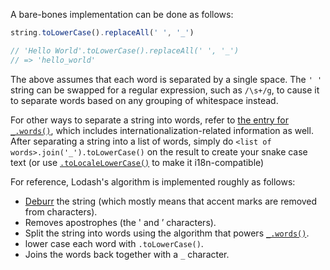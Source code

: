 A bare-bones implementation can be done as follows:

```javascript
string.toLowerCase().replaceAll(' ', '_')

// 'Hello World'.toLowerCase().replaceAll(' ', '_')
// => 'hello_world'
```

The above assumes that each word is separated by a single space. The `' '` string can be swapped for a regular expression, such as `/\s+/g`, to cause it to separate words based on any grouping of whitespace instead.

For other ways to separate a string into words, refer to [the entry for `_.words()`](#!/nolodash/words), which includes internationalization-related information as well. After separating a string into a list of words, simply do `<list of words>.join('_').toLowerCase()` on the result to create your snake case text (or use [`.toLocaleLowerCase()`](https://developer.mozilla.org/en-US/docs/Web/JavaScript/Reference/Global_Objects/String/toLocaleLowerCase) to make it i18n-compatible)

For reference, Lodash's algorithm is implemented roughly as follows:
* [Deburr](#!/nolodash/deburr) the string (which mostly means that accent marks are removed from characters).
* Removes apostrophes (the ' and ’ characters).
* Split the string into words using the algorithm that powers [`_.words()`](#!/nolodash/words).
* lower case each word with `.toLowerCase()`.
* Joins the words back together with a `_` character.
